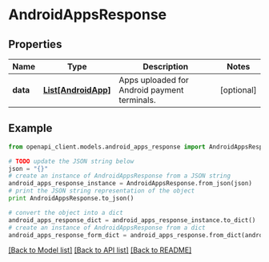 # AndroidAppsResponse


## Properties
Name | Type | Description | Notes
------------ | ------------- | ------------- | -------------
**data** | [**List[AndroidApp]**](AndroidApp.md) | Apps uploaded for Android payment terminals. | [optional] 

## Example

```python
from openapi_client.models.android_apps_response import AndroidAppsResponse

# TODO update the JSON string below
json = "{}"
# create an instance of AndroidAppsResponse from a JSON string
android_apps_response_instance = AndroidAppsResponse.from_json(json)
# print the JSON string representation of the object
print AndroidAppsResponse.to_json()

# convert the object into a dict
android_apps_response_dict = android_apps_response_instance.to_dict()
# create an instance of AndroidAppsResponse from a dict
android_apps_response_form_dict = android_apps_response.from_dict(android_apps_response_dict)
```
[[Back to Model list]](../README.md#documentation-for-models) [[Back to API list]](../README.md#documentation-for-api-endpoints) [[Back to README]](../README.md)


